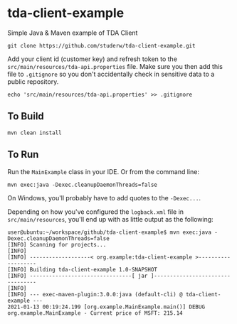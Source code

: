 # tda-client-example
Simple Java & Maven example of TDA Client

`git clone https://github.com/studerw/tda-client-example.git`

Add your client id (customer key) and refresh token to the `src/main/resources/tda-api.properties` file.
Make sure you then add this file to `.gitignore` so you don't accidentally check in sensitive data
to a public repository.

`echo 'src/main/resources/tda-api.properties' >> .gitignore` 

## To Build

`mvn clean install`

## To Run
Run the `MainExample` class in your IDE. Or from the command line:

`mvn exec:java -Dexec.cleanupDaemonThreads=false`

On Windows, you'll probably have to add quotes to the `-Dexec...`.

Depending on how you've configured the `logback.xml` file in `src/main/resources`,
you'll end up with as little output as the following:

```shell
user@ubuntu:~/workspace/github/tda-client-example$ mvn exec:java -Dexec.cleanupDaemonThreads=false
[INFO] Scanning for projects...
[INFO]
[INFO] -------------------< org.example:tda-client-example >-------------------
[INFO] Building tda-client-example 1.0-SNAPSHOT
[INFO] --------------------------------[ jar ]---------------------------------
[INFO]
[INFO] --- exec-maven-plugin:3.0.0:java (default-cli) @ tda-client-example ---
2021-01-13 00:19:24.199 [org.example.MainExample.main()] DEBUG org.example.MainExample - Current price of MSFT: 215.14
```
